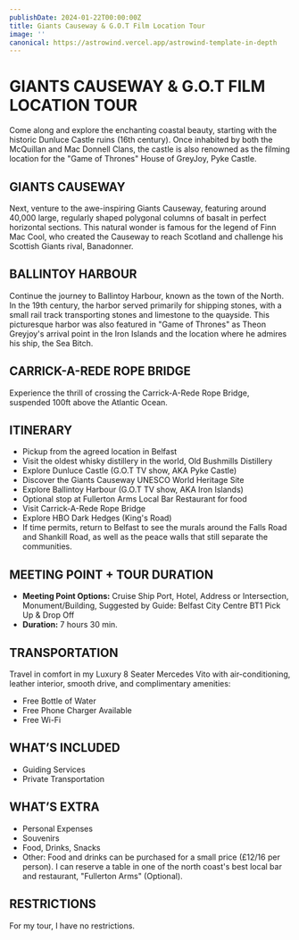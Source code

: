 ```yaml
---
publishDate: 2024-01-22T00:00:00Z
title: Giants Causeway & G.O.T Film Location Tour
image: ''
canonical: https://astrowind.vercel.app/astrowind-template-in-depth
---
```


# GIANTS CAUSEWAY & G.O.T FILM LOCATION TOUR

Come along and explore the enchanting coastal beauty, starting with the historic Dunluce Castle ruins (16th century). Once inhabited by both the McQuillan and Mac Donnell Clans, the castle is also renowned as the filming location for the "Game of Thrones" House of GreyJoy, Pyke Castle.

## GIANTS CAUSEWAY

Next, venture to the awe-inspiring Giants Causeway, featuring around 40,000 large, regularly shaped polygonal columns of basalt in perfect horizontal sections. This natural wonder is famous for the legend of Finn Mac Cool, who created the Causeway to reach Scotland and challenge his Scottish Giants rival, Banadonner.

## BALLINTOY HARBOUR

Continue the journey to Ballintoy Harbour, known as the town of the North. In the 19th century, the harbor served primarily for shipping stones, with a small rail track transporting stones and limestone to the quayside. This picturesque harbor was also featured in "Game of Thrones" as Theon Greyjoy's arrival point in the Iron Islands and the location where he admires his ship, the Sea Bitch.

## CARRICK-A-REDE ROPE BRIDGE

Experience the thrill of crossing the Carrick-A-Rede Rope Bridge, suspended 100ft above the Atlantic Ocean.

## ITINERARY

- Pickup from the agreed location in Belfast
- Visit the oldest whisky distillery in the world, Old Bushmills Distillery
- Explore Dunluce Castle (G.O.T TV show, AKA Pyke Castle)
- Discover the Giants Causeway UNESCO World Heritage Site
- Explore Ballintoy Harbour (G.O.T TV show, AKA Iron Islands)
- Optional stop at Fullerton Arms Local Bar Restaurant for food
- Visit Carrick-A-Rede Rope Bridge
- Explore HBO Dark Hedges (King's Road)
- If time permits, return to Belfast to see the murals around the Falls Road and Shankill Road, as well as the peace walls that still separate the communities.

## MEETING POINT + TOUR DURATION

- **Meeting Point Options:** Cruise Ship Port, Hotel, Address or Intersection, Monument/Building, Suggested by Guide: Belfast City Centre BT1 Pick Up & Drop Off
- **Duration:** 7 hours 30 min.

## TRANSPORTATION

Travel in comfort in my Luxury 8 Seater Mercedes Vito with air-conditioning, leather interior, smooth drive, and complimentary amenities:
- Free Bottle of Water
- Free Phone Charger Available
- Free Wi-Fi

## WHAT’S INCLUDED

- Guiding Services
- Private Transportation


## WHAT’S EXTRA

- Personal Expenses
- Souvenirs
- Food, Drinks, Snacks
- Other: Food and drinks can be purchased for a small price (£12/16 per person). I can reserve a table in one of the north coast's best local bar and restaurant, "Fullerton Arms" (Optional).

## RESTRICTIONS

For my tour, I have no restrictions.

